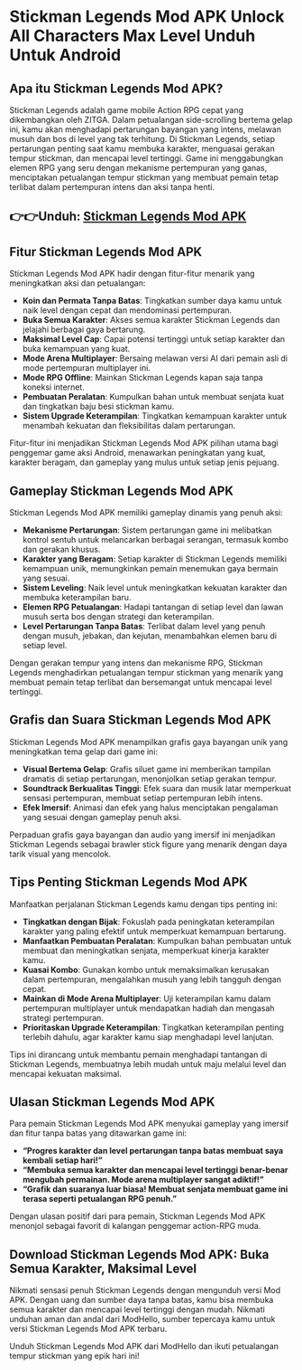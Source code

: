 # Stickman Legends Mod APK Unlock All Characters Max Level Unduh Untuk Android

## Apa itu Stickman Legends Mod APK?

Stickman Legends adalah game mobile Action RPG cepat yang dikembangkan oleh ZITGA. Dalam petualangan side-scrolling bertema gelap ini, kamu akan menghadapi pertarungan bayangan yang intens, melawan musuh dan bos di level yang tak terhitung. Di Stickman Legends, setiap pertarungan penting saat kamu membuka karakter, menguasai gerakan tempur stickman, dan mencapai level tertinggi. Game ini menggabungkan elemen RPG yang seru dengan mekanisme pertempuran yang ganas, menciptakan petualangan tempur stickman yang membuat pemain tetap terlibat dalam pertempuran intens dan aksi tanpa henti.

## 👉👉Unduh: [Stickman Legends Mod APK](https://modhello.com/stickman-legends/)

## Fitur Stickman Legends Mod APK

Stickman Legends Mod APK hadir dengan fitur-fitur menarik yang meningkatkan aksi dan petualangan:

- **Koin dan Permata Tanpa Batas**: Tingkatkan sumber daya kamu untuk naik level dengan cepat dan mendominasi pertempuran.
- **Buka Semua Karakter**: Akses semua karakter Stickman Legends dan jelajahi berbagai gaya bertarung.
- **Maksimal Level Cap**: Capai potensi tertinggi untuk setiap karakter dan buka kemampuan yang kuat.
- **Mode Arena Multiplayer**: Bersaing melawan versi AI dari pemain asli di mode pertempuran multiplayer ini.
- **Mode RPG Offline**: Mainkan Stickman Legends kapan saja tanpa koneksi internet.
- **Pembuatan Peralatan**: Kumpulkan bahan untuk membuat senjata kuat dan tingkatkan baju besi stickman kamu.
- **Sistem Upgrade Keterampilan**: Tingkatkan kemampuan karakter untuk menambah kekuatan dan fleksibilitas dalam pertarungan.

Fitur-fitur ini menjadikan Stickman Legends Mod APK pilihan utama bagi penggemar game aksi Android, menawarkan peningkatan yang kuat, karakter beragam, dan gameplay yang mulus untuk setiap jenis pejuang.

## Gameplay Stickman Legends Mod APK

Stickman Legends Mod APK memiliki gameplay dinamis yang penuh aksi:

- **Mekanisme Pertarungan**: Sistem pertarungan game ini melibatkan kontrol sentuh untuk melancarkan berbagai serangan, termasuk kombo dan gerakan khusus.
- **Karakter yang Beragam**: Setiap karakter di Stickman Legends memiliki kemampuan unik, memungkinkan pemain menemukan gaya bermain yang sesuai.
- **Sistem Leveling**: Naik level untuk meningkatkan kekuatan karakter dan membuka keterampilan baru.
- **Elemen RPG Petualangan**: Hadapi tantangan di setiap level dan lawan musuh serta bos dengan strategi dan keterampilan.
- **Level Pertarungan Tanpa Batas**: Terlibat dalam level yang penuh dengan musuh, jebakan, dan kejutan, menambahkan elemen baru di setiap level.

Dengan gerakan tempur yang intens dan mekanisme RPG, Stickman Legends menghadirkan petualangan tempur stickman yang menarik yang membuat pemain tetap terlibat dan bersemangat untuk mencapai level tertinggi.

## Grafis dan Suara Stickman Legends Mod APK

Stickman Legends Mod APK menampilkan grafis gaya bayangan unik yang meningkatkan tema gelap dari game ini:

- **Visual Bertema Gelap**: Grafis siluet game ini memberikan tampilan dramatis di setiap pertarungan, menonjolkan setiap gerakan tempur.
- **Soundtrack Berkualitas Tinggi**: Efek suara dan musik latar memperkuat sensasi pertempuran, membuat setiap pertempuran lebih intens.
- **Efek Imersif**: Animasi dan efek yang halus menciptakan pengalaman yang sesuai dengan gameplay penuh aksi.

Perpaduan grafis gaya bayangan dan audio yang imersif ini menjadikan Stickman Legends sebagai brawler stick figure yang menarik dengan daya tarik visual yang mencolok.

## Tips Penting Stickman Legends Mod APK

Manfaatkan perjalanan Stickman Legends kamu dengan tips penting ini:

- **Tingkatkan dengan Bijak**: Fokuslah pada peningkatan keterampilan karakter yang paling efektif untuk memperkuat kemampuan bertarung.
- **Manfaatkan Pembuatan Peralatan**: Kumpulkan bahan pembuatan untuk membuat dan meningkatkan senjata, memperkuat kinerja karakter kamu.
- **Kuasai Kombo**: Gunakan kombo untuk memaksimalkan kerusakan dalam pertempuran, mengalahkan musuh yang lebih tangguh dengan cepat.
- **Mainkan di Mode Arena Multiplayer**: Uji keterampilan kamu dalam pertempuran multiplayer untuk mendapatkan hadiah dan mengasah strategi pertempuran.
- **Prioritaskan Upgrade Keterampilan**: Tingkatkan keterampilan penting terlebih dahulu, agar karakter kamu siap menghadapi level lanjutan.

Tips ini dirancang untuk membantu pemain menghadapi tantangan di Stickman Legends, membuatnya lebih mudah untuk maju melalui level dan mencapai kekuatan maksimal.

## Ulasan Stickman Legends Mod APK

Para pemain Stickman Legends Mod APK menyukai gameplay yang imersif dan fitur tanpa batas yang ditawarkan game ini:

- **“Progres karakter dan level pertarungan tanpa batas membuat saya kembali setiap hari!”**
- **“Membuka semua karakter dan mencapai level tertinggi benar-benar mengubah permainan. Mode arena multiplayer sangat adiktif!”**
- **“Grafik dan suaranya luar biasa! Membuat senjata membuat game ini terasa seperti petualangan RPG penuh.”**

Dengan ulasan positif dari para pemain, Stickman Legends Mod APK menonjol sebagai favorit di kalangan penggemar action-RPG muda.

## Download Stickman Legends Mod APK: Buka Semua Karakter, Maksimal Level

Nikmati sensasi penuh Stickman Legends dengan mengunduh versi Mod APK. Dengan uang dan sumber daya tanpa batas, kamu bisa membuka semua karakter dan mencapai level tertinggi dengan mudah. Nikmati unduhan aman dan andal dari ModHello, sumber tepercaya kamu untuk versi Stickman Legends Mod APK terbaru.

Unduh Stickman Legends Mod APK dari ModHello dan ikuti petualangan tempur stickman yang epik hari ini!
